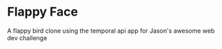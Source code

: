 # Flappy Face

A flappy bird clone using the temporal api app for Jason's awesome web dev
challenge
